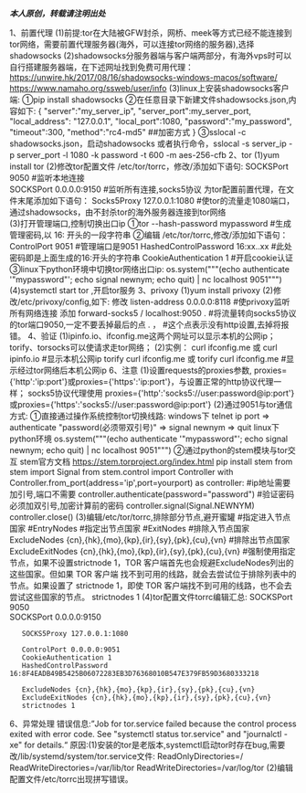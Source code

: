 ***本人原创，转载请注明出处***

1、前置代理
(1)前提:tor在大陆被GFW封杀，网桥、meek等方式已经不能连接到tor网络，需要前置代理服务器(海外，可以连接tor网络的服务器),选择shadowsocks
(2)shadowsocks分服务器端与客户端两部分，有海外vps时可以自行搭建服务器端，在下述网址找到免费可用代理：
    https://unwire.hk/2017/08/16/shadowsocks-windows-macos/software/
	https://www.namaho.org/ssweb/user/info
(3)linux上安装shadowsocks客户端:
    ①pip install shadowsocks
	②在任意目录下新建文件shadowsocks.json,内容如下:
	{
		"server":"my_server_ip",
		"server_port":my_server_port,
		"local_address": "127.0.0.1",
		"local_port":1080,
		"password":"my_password",
		"timeout":300,
		"method":"rc4-md5"     ##加密方式
	}
	③sslocal -c shadowsocks.json，启动shadowsocks
	 或者执行命令，sslocal -s server_ip -p server_port  -l 1080 -k password -t 600 -m aes-256-cfb
2、tor
	(1)yum install tor 
	(2)修改tor配置文件 /etc/tor/torrc，修改/添加如下语句:
	    SOCKSPort 9050 				               #监听本地连接  
		SOCKSPort 0.0.0.0:9150 		               #监听所有连接,socks5协议
	   为tor配置前置代理，在文件末尾添加如下语句：
	    Socks5Proxy 127.0.0.1:1080                 #使tor的流量走1080端口，通过shadowsocks，由不封杀tor的海外服务器连接到tor网络       
	(3)打开管理端口,控制切换出口ip
	   ①tor --hash-password mypassword             #生成管理密码,以 16: 开头的一段字符串
	   ②编辑 /etc/tor/torrc,修改/添加如下语句：
       	    ControlPort  9051                          #管理端口是9051
		    HashedControlPassword  16:xx..xx           #此处密码即是上面生成的16:开头的字符串
			CookieAuthentication 1                     #开启cookie认证
	   ③linux下python环境中切换tor网络出口ip:
	        os.system("""(echo authenticate '"mypassword"'; echo signal newnym; echo quit) | nc localhost 9051""")
	(4)systemctl start tor ,开启tor服务
3、privoxy
	(1)yum install privoxy 
	(2)修改/etc/privoxy/config,如下:
	   修改 listen-address 0.0.0.0:8118            #使privoxy监听所有网络连接
	   添加 forward-socks5 / localhost:9050 .      #将流量转向socks5协议的tor端口9050,一定不要丢掉最后的点 . ，
												   #这个点表示没有http设置,去掉将报错。
4、验证
    (1)ipinfo.io、ifconfig.me这两个网址可以显示本机的公网ip；
	   torify、torsocks可以使请求走tor网络；
	(2)实例：
       curl ifconfig.me 或 curl ipinfo.io                     #显示本机公网ip
	   torify curl ifconfig.me 或 torify curl ifconfig.me     #显示经过tor网络后本机公网ip
6、注意
   (1)设置requests的proxies参数, proxies={'http':'ip:port'}或proxies={'https':'ip:port'}，与设置正常的http协议代理一样；
   socks5协议代理使用 proxies={'http':'socks5://user:password@ip:port'}或proxies={'https':'socks5://user:password@ip:port'}
   (2)通过9051与tor通信方式:
      ①直接通过操作系统控制tor切换线路:
	   windows下           telnet ip port => authenticate  "password(必须带双引号)"  =>  signal newnym  =>  quit
       linux下python环境   os.system("""(echo authenticate '"mypassword"'; echo signal newnym; echo quit) | nc localhost 9051""")
	  ②通过python的stem模块与tor交互
	   stem官方文档   https://stem.torproject.org/index.html
	   pip install stem
	   from stem import Signal
	   from stem.control import Controller
	   with Controller.from_port(address='ip',port=yourport) as controller:        #ip地址需要加引号,端口不需要
	       controller.authenticate(password="password")                            #验证密码必须加双引号,加密计算前的密码
		   controller.signal(Signal.NEWNYM)                                        
		   controller.close()
	(3)编辑/etc/tor/torrc,排除部分节点,避开蜜罐
	   #指定进入节点国家
       #EntryNodes
       #指定出节点国家
	   #ExitNodes
	   #排除入节点国家
	   ExcludeNodes {cn},{hk},{mo},{kp},{ir},{sy},{pk},{cu},{vn}
	   #排除出节点国家
	   ExcludeExitNodes {cn},{hk},{mo},{kp},{ir},{sy},{pk},{cu},{vn}
	   #强制使用指定节点，如果不设置strictnode 1，TOR 客户端首先也会规避ExcludeNodes列出的这些国家。但如果 TOR 客户端
	    找不到可用的线路，就会去尝试位于排除列表中的节点。如果设置了 strictnode 1，即使 TOR 客户端找不到可用的线路，也不会去尝试这些国家的节点。
       strictnodes 1
	(4)tor配置文件torrc编辑汇总:
       SOCKSPort 9050                    
	   SOCKSPort 0.0.0.0:9150
	   
	   SOCKS5Proxy 127.0.0.1:1080
	   
	   ControlPort 0.0.0.0:9051
	   CookieAuthentication 1
	   HashedControlPassword 16:8F4EADB49B5425B06072283EB3D76368010B547E379FB59D3680333218
	   
	   ExcludeNodes {cn},{hk},{mo},{kp},{ir},{sy},{pk},{cu},{vn}  
	   ExcludeExitNodes {cn},{hk},{mo},{kp},{ir},{sy},{pk},{cu},{vn}
	   strictnodes 1	
6、异常处理
    错误信息:”Job for tor.service failed because the control process exited with error code. See "systemctl status tor.service" and "journalctl -xe" for details.“
    原因:(1)安装的tor是老版本,systemctl启动tor时存在bug,需要改/lib/systemd/system/tor.service文件:
	        ReadOnlyDirectories=/
			ReadWriteDirectories=/var/lib/tor
			ReadWriteDirectories=/var/log/tor
		 (2)编辑配置文件/etc/torrc出现拼写错误。
   
   
   
   
